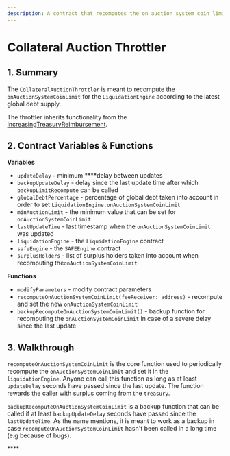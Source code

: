 ```yaml
---
description: A contract that recomputes the on auction system coin limit
---
```


# Collateral Auction Throttler

## 1. Summary <a id="1-introduction-summary"></a>

The `CollateralAuctionThrottler` is meant to recompute the `onAuctionSystemCoinLimit` for the `LiquidationEngine` according to the latest global debt supply.  
  
The throttler inherits functionality from the [IncreasingTreasuryReimbursement](https://docs.reflexer.finance/system-contracts/sustainability-module/increasing-treasury-reimbursement).

## 2. Contract Variables & Functions <a id="2-contract-details"></a>

**Variables**

* `updateDelay` **-** minimum ****delay between updates
* `backupUpdateDelay` - delay since the last update time after which `backupLimitRecompute` can be called
* `globalDebtPercentage` - percentage of global debt taken into account in order to set `LiquidationEngine.onAuctionSystemCoinLimit`
* `minAuctionLimit` - the minimum value that can be set for `onAuctionSystemCoinLimit`
* `lastUpdateTime` - last timestamp when the `onAuctionSystemCoinLimit` was updated
* `liquidationEngine` - the `LiquidationEngine` contract
* `safeEngine` - the `SAFEEngine` contract
* `surplusHolders` - list of surplus holders taken into account when recomputing the`onAuctionSystemCoinLimit`

**Functions**

* `modifyParameters` - modify contract parameters
* `recomputeOnAuctionSystemCoinLimit(feeReceiver: address)` - recompute and set the new `onAuctionSystemCoinLimit`
* `backupRecomputeOnAuctionSystemCoinLimit()` - backup function for recomputing the `onAuctionSystemCoinLimit` in case of a severe delay since the last update

## 3. Walkthrough <a id="2-contract-details"></a>

`recomputeOnAuctionSystemCoinLimit` is the core function used to periodically recompute the `onAuctionSystemCoinLimit` and set it in the `liquidationEngine`. Anyone can call this function as long as at least `updateDelay` seconds have passed since the last update. The function rewards the caller with surplus coming from the `treasury`.

`backupRecomputeOnAuctionSystemCoinLimit` is a backup function that can be called if at least `backupUpdateDelay` seconds have passed since the `lastUpdateTime`. As the name mentions, it is meant to work as a backup in case `recomputeOnAuctionSystemCoinLimit` hasn't been called in a long time \(e.g because of bugs\).

\*\*\*\*

